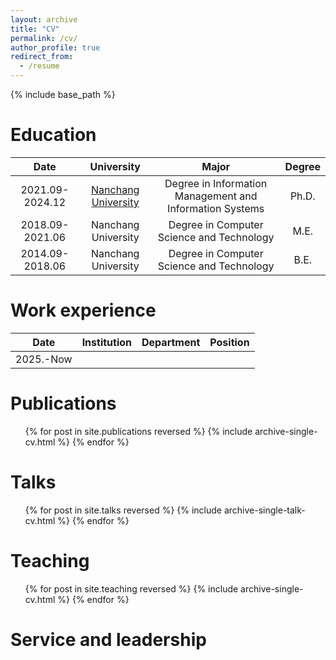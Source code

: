 ```yaml
---
layout: archive
title: "CV"
permalink: /cv/
author_profile: true
redirect_from:
  - /resume
---
```


{% include base_path %}

Education
======
|      Date       |                  University                   |                          Major                           | Degree |
| :-------------: | :-------------------------------------------: | :------------------------------------------------------: | :----: |
| 2021.09-2024.12 | [Nanchang University](https://www.ncu.edu.cn) | Degree in Information Management and Information Systems | Ph.D.  |
| 2018.09-2021.06 |              Nanchang University              |        Degree in Computer Science and Technology         |  M.E.  |
| 2014.09-2018.06 |              Nanchang University              |        Degree in Computer Science and Technology         |  B.E.  |

Work experience
======

|   Date    | Institution | Department | Position |
| :-------: | :---------: | ---------- | :------: |
| 2025.-Now |             |            |          |

Publications
======

  <ul>{% for post in site.publications reversed %}
    {% include archive-single-cv.html %}
  {% endfor %}</ul>

Talks
======
  <ul>{% for post in site.talks reversed %}
    {% include archive-single-talk-cv.html  %}
  {% endfor %}</ul>

Teaching
======
  <ul>{% for post in site.teaching reversed %}
    {% include archive-single-cv.html %}
  {% endfor %}</ul>

Service and leadership
======
